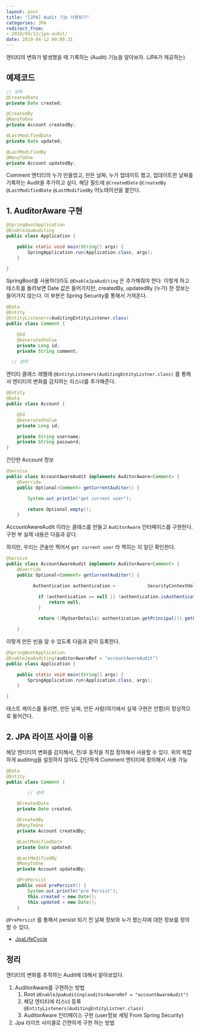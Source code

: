 ```yaml
---
layout: post
title: "[JPA] Audit 기능 사용하기"
categories: JPA
redirect_from: 
- 2019/04/12/jpa-audit/
date: 2019-04-12 09:09:31
---
```


 엔티티의 변화가 발생했을 때 기록하는 (Audit) 기능을 알아보자. (JPA가 제공하는)

## 예제코드

```java
// 생략
@CreatedDate
private Date created;

@CreatedBy
@ManyToOne
private Account createdBy;

@LastModifiedDate
private Date updated;

@LastModifiedBy
@ManyToOne
private Account updatedBy;

```

Comment 엔티티의 누가 만들었고, 만든 날짜, 누가 업데이트 했고, 업데이트한 날짜를 기록하는 Audit을 추가하고 싶다. 해당 필드에 `@CreatedDate` `@CreatedBy` `@LastModifiedDate` `@LastModifiedBy` 어노테이션을 붙인다.

## 1\. AuditorAware 구현

```java
@SpringBootApplication
@EnableJpaAuditing
public class Application {

    public static void main(String[] args) {
        SpringApplication.run(Application.class, args);
    }

}
```

SpringBoot를 사용하더라도 `@EnableJpaAuditing` 은 추가해줘야 한다. 이렇게 하고 테스트를 돌려보면 Date 값은 들어가지만, createdBy, updatedBy (누가) 한 정보는 들어가지 않는다. 이 부분은 Spring Security를 통해서 가져온다.

```java
@Data
@Entity
@EntityListeners(AuditingEntityListener.class)
public class Comment {

    @Id
    @GeneratedValue
    private Long id;
    private String comment;

  // 생략
```

엔티티 클래스 레벨에 `@EntityListeners(AuditingEntityListner.class)` 를 통해서 엔티티의 변화를 감지하는 리스너를 추가해준다.

```java
@Entity
@Data
public class Account {

    @Id
    @GeneratedValue
    private Long id;

    private String username;
    private String password;
}
```

간단한 Account 정보

```java
@Service
public class AccountAwareAudit implements AuditorAware<Comment> {
    @Override
    public Optional<Comment> getCurrentAuditor() {

        System.out.println("get current user");

        return Optional.empty();
    }
```

AccountAwareAudit 이라는 클래스를 만들고 `AuditorAware` 인터페이스를 구현한다. 구현 부 실제 내용은 다음과 같다.

하지만, 우리는 콘솔만 찍어서 `get current user` 라 찍히는 지 일단 확인한다.

```java
@Service
public class AccountAwareAudit implements AuditorAware<Comment> {
    @Override
    public Optional<Comment> getCurrentAuditor() {

          Authentication authentication =            SecurityContextHolder.getContext().getAuthentication();

            if (authentication == null || !authentication.isAuthenticated()) {
                return null;
            }

            return ((MyUserDetails) authentication.getPrincipal()).getUser();

    }
```

이렇게 만든 빈을 알 수 있도록 다음과 같이 등록한다.

```java
@SpringBootApplication
@EnableJpaAuditing(auditorAwareRef = "accountAwareAudit")
public class Application {

    public static void main(String[] args) {
        SpringApplication.run(Application.class, args);
    }

}
```

테스트 케이스를 돌리면, 만든 날짜, 만든 사람(여기에서 실제 구현은 안함)이 정상적으로 들어간다.

## 2\. JPA 라이프 사이클 이용

해당 엔티티의 변화를 감지해서, 전/후 동작을 직접 정의해서 사용할 수 있다. 위의 복잡하게 auditing을 설정하지 않아도 간단하게 Comment 엔티티에 정의해서 사용 가능

```java
@Data
@Entity
public class Comment {

        // 생략 

    @CreatedDate
    private Date created;

    @CreatedBy
    @ManyToOne
    private Account createdBy;

    @LastModifiedDate
    private Date updated;

    @LastModifiedBy
    @ManyToOne
    private Account updatedBy;

    @PrePersist
    public void prePersist() {
        System.out.println("pre Persist");
        this.created = new Date();
        this.updated = new Date();
    }
```

`@PrePersist` 를 통해서 persist 되기 전 날짜 정보와 누가 했는지에 대한 정보를 정의할 수 있다.

- [JpaLifeCycle](https://www.objectdb.com/java/jpa/persistence/advanced)

## 정리

엔티티의 변화를 추적하는 Audit에 대해서 알아보았다.

1. AuditorAware를 구현하는 방법
   1. Root `@EnableJpaAuditing(auditorAwareRef = "accountAwareAudit")`
   2. 해당 엔티티에 리스너 등록 `@EntityListeners(AuditingEntityListner.class)`
   3. AuditorAware 인터페이스 구현 (user정보 세팅 From Spring Security)
2. Jpa 라이프 사이클로 간편하게 구현 하는 방법
